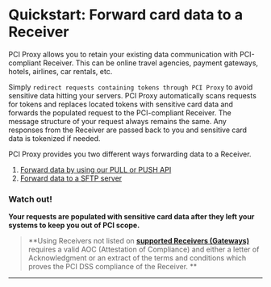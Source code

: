 # Quickstart: Forward card data to a Receiver

PCI Proxy allows you to retain your existing data communication with PCI-compliant Receiver. This can be online travel agencies, payment gateways, hotels, airlines, car rentals, etc.

Simply `redirect requests containing tokens through PCI Proxy` to avoid sensitive data hitting your servers. PCI Proxy automatically scans requests for tokens and replaces located tokens with sensitive card data and forwards the populated request to the PCI-compliant Receiver. The message structure of your request always remains the same. Any responses from the Receiver are passed back to you and sensitive card data is tokenized if needed.

PCI Proxy provides you two different ways forwarding data to a Receiver.

1. [Forward data by using our PULL or PUSH API](https://docs.pci-proxy.com/forward-receiver/api.html)
2. [Forward data to a SFTP server](https://docs.pci-proxy.com/forward-receiver/sftp.html)

### **Watch out!**

**Your requests are populated with sensitive card data after they left your systems to keep you out of PCI scope.**

> **Using Receivers not listed on **[**supported Receivers \(Gateways\)**](/supported_receivers.md)** requires a valid AOC \(Attestation of Compliance\) and either a letter of Acknowledgment  or an extract of the terms and conditions which proves the PCI DSS compliance of the Receiver. **

---

## 



